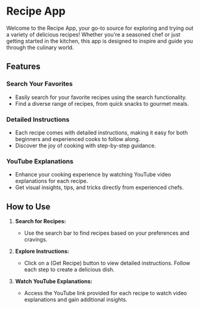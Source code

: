 # Recipe App

Welcome to the Recipe App, your go-to source for exploring and trying out a variety of delicious recipes! Whether you're a seasoned chef or just getting started in the kitchen, this app is designed to inspire and guide you through the culinary world.

## Features

### Search Your Favorites
- Easily search for your favorite recipes using the search functionality.
- Find a diverse range of recipes, from quick snacks to gourmet meals.

### Detailed Instructions
- Each recipe comes with detailed instructions, making it easy for both beginners and experienced cooks to follow along.
- Discover the joy of cooking with step-by-step guidance.

### YouTube Explanations
- Enhance your cooking experience by watching YouTube video explanations for each recipe.
- Get visual insights, tips, and tricks directly from experienced chefs.

## How to Use

1. **Search for Recipes:**
   - Use the search bar to find recipes based on your preferences and cravings.

2. **Explore Instructions:**
   - Click on a (Get Recipe) button to view detailed instructions. Follow each step to create a delicious dish.

3. **Watch YouTube Explanations:**
   - Access the YouTube link provided for each recipe to watch video explanations and gain additional insights.
